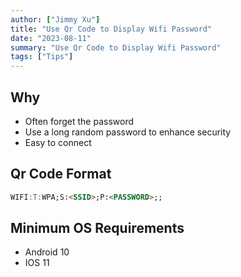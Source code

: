 ```yaml
---
author: ["Jimmy Xu"]
title: "Use Qr Code to Display Wifi Password"
date: "2023-08-11"
summary: "Use Qr Code to Display Wifi Password"
tags: ["Tips"]
---
```


## Why

- Often forget the password
- Use a long random password to enhance security
- Easy to connect

## Qr Code Format

```md
WIFI:T:WPA;S:<SSID>;P:<PASSWORD>;;
```

## Minimum OS Requirements

- Android 10
- IOS 11
